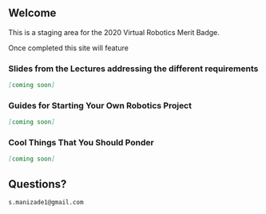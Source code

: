 ## Welcome

This is a staging area for the 2020 Virtual Robotics Merit Badge.

Once completed this site will feature

### Slides from the Lectures addressing the different requirements
```markdown
[coming soon]
```

### Guides for Starting Your Own Robotics Project
```markdown
[coming soon]
```

### Cool Things That You Should Ponder
```markdown
[coming soon]
```

## Questions?
```markdown
s.manizade1@gmail.com
```
